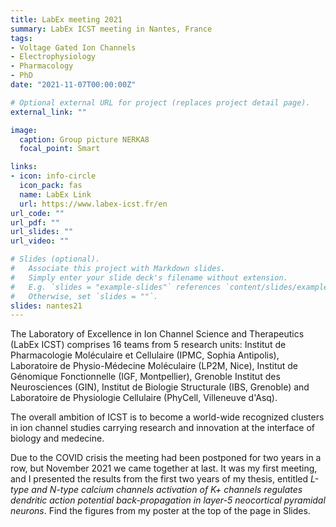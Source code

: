 ```yaml
---
title: LabEx meeting 2021
summary: LabEx ICST meeting in Nantes, France
tags:
- Voltage Gated Ion Channels
- Electrophysiology
- Pharmacology
- PhD
date: "2021-11-07T00:00:00Z"

# Optional external URL for project (replaces project detail page).
external_link: ""

image:
  caption: Group picture NERKA8
  focal_point: Smart

links:
- icon: info-circle
  icon_pack: fas
  name: LabEx Link
  url: https://www.labex-icst.fr/en
url_code: ""
url_pdf: ""
url_slides: ""
url_video: ""

# Slides (optional).
#   Associate this project with Markdown slides.
#   Simply enter your slide deck's filename without extension.
#   E.g. `slides = "example-slides"` references `content/slides/example-slides.md`.
#   Otherwise, set `slides = ""`.
slides: nantes21
---
```

The Laboratory of Excellence in Ion Channel Science and Therapeutics (LabEx ICST) comprises 16 teams from 5 research units: Institut de Pharmacologie Moléculaire et Cellulaire (IPMC, Sophia Antipolis), Laboratoire de Physio-Médecine Moléculaire (LP2M, Nice), Institut de Génomique Fonctionnelle (IGF, Montpellier), Grenoble Institut des Neurosciences (GIN), Institut de Biologie Structurale (IBS, Grenoble) and Laboratoire de Physiologie Cellulaire (PhyCell, Villeneuve d'Asq).

The overall ambition of ICST is to become a world-wide recognized clusters in ion channel studies carrying research and innovation at the interface of biology and medecine.

Due to the COVID crisis the meeting had been postponed for two years in a row, but November 2021 we came together at last. It was my first meeting, and I presented the results from the first two years of my thesis, entitled *L-type and N-type calcium channels activation of K+ channels regulates dendritic action potential back-propagation in layer-5 neocortical pyramidal neurons*. Find the figures from my poster at the top of the page in Slides. 